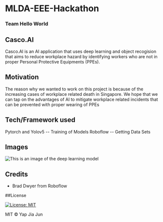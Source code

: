 # MLDA-EEE-Hackathon
### Team Hello World

## Casco.AI
Casco.AI is an AI application that uses deep learning and object recogision that aims to reduce workplace hazard by identifying workers who are not in proper Personal Protective Equipments (PPEs).

## Motivation
The reason why we wanted to work on this project is because of the increasing cases of workplace related death in Singapore. We hope that we can tap on the advantages of AI to mitigate workplace related incidents that can be prevented with proper wearing of PPEs


## Tech/Framework used
Pytorch and Yolov5 -- Training of Models
Roboflow -- Getting Data Sets

## Images
![This is an image of the deep learning model](https://user-images.githubusercontent.com/79196462/193453505-179008a3-c147-4701-be0d-3d221f669d0d.png)

## Credits
- Brad Dwyer from Roboflow

##License

[![License: MIT](https://img.shields.io/badge/License-MIT-yellow.svg)](https://opensource.org/licenses/MIT)



MIT © Yap Jia Jun
